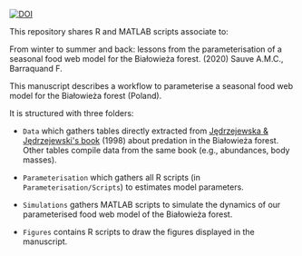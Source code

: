 [![DOI](https://zenodo.org/badge/DOI/10.5281/zenodo.3720260.svg)](https://doi.org/10.5281/zenodo.3720260)

This repository shares R and MATLAB scripts associate to:

From winter to summer and back: lessons from the parameterisation of a seasonal food web model for the Bia&#322;owie&#380;a forest. (2020) Sauve A.M.C., Barraquand F.

This manuscript describes a workflow to parameterise a seasonal food web model for the Bia&#322;owie&#380;a forest (Poland).

It is structured with three folders:

* `Data` which gathers tables directly extracted from [J&#281;drzejewska & J&#281;drzejewski's book](https://www.springer.com/gp/book/9783540641384) (1998) about predation in the Bia&#322;owie&#380;a forest. Other tables compile data from the same book (e.g., abundances, body masses).

* `Parameterisation` which gathers all R scripts (in `Parameterisation/Scripts`) to estimates model parameters.

* `Simulations` gathers MATLAB scripts to simulate the dynamics of our parameterised food web model of the Bia&#322;owie&#380;a forest.

* `Figures` contains R scripts to draw the figures displayed in the manuscript.
